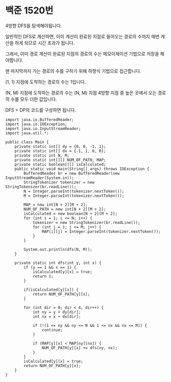 # 백준 1520번

4방향 DFS을 탐색해야됩니다. 

일반적인 DFS로 계산하면, 이미 계산이 완료된 지점로 들어오는 경로의 수까지 매번 계산을 하게 되므로 시간 초과가 됩니다.

그래서, 이미 경로 계산이 완료된 지점의 경로의 수는 메모이제이션 기법으로 저장을 해야합니다.



맨 마지막까지 가는 경로의 수를 구하기 위해 하향식 기법으로 접근합니다.

(1, 1) 지점에 도착하는 경로의 수는 1입니다.

(N, M) 지점에 도착하는 경로의 수는 (N, M) 지점 4방향 지점 중 높은 곳에서 오는 경로의 수를 모두 더한 값입니다.

DFS + DP의 코드를 구성하면 됩니다.



```
import java.io.BufferedReader;
import java.io.IOException;
import java.io.InputStreamReader;
import java.util.*;

public class Main {
    private static int[] dy = {0, 0, -1, 1};
    private static int[] dx = {-1, 1, 0, 0};
    private static int N, M;
    private static int[][] NUM_OF_PATH, MAP;
    private static boolean[][] isCalculated;
    public static void main(String[] args) throws IOException {
        BufferedReader br = new BufferedReader(new InputStreamReader(System.in));
        StringTokenizer tokenizer = new StringTokenizer(br.readLine());
        N = Integer.parseInt(tokenizer.nextToken());
        M = Integer.parseInt(tokenizer.nextToken());

        MAP = new int[N + 2][M + 2];
        NUM_OF_PATH = new int[N + 2][M + 2];
        isCalculated = new boolean[N + 2][M + 2];
        for (int i = 1; i <= N; i++) {
            tokenizer = new StringTokenizer(br.readLine());
            for (int j = 1; j <= M; j++) {
                MAP[i][j] = Integer.parseInt(tokenizer.nextToken());
            }
        }

        System.out.println(dfs(N, M));
    }

    private static int dfs(int y, int x) {
        if (y == 1 && x == 1) {
            isCalculated[y][x] = true;
            return 1;
        }

        if(isCalculated[y][x]) {
            return NUM_OF_PATH[y][x];
        }

        for (int dir = 0; dir < 4; dir++) {
            int ny = y + dy[dir];
            int nx = x + dx[dir];

            if (!(1 <= ny && ny <= N && 1 <= nx && nx <= M)) {
                continue;
            }

            if (MAP[y][x] < MAP[ny][nx]) {
                NUM_OF_PATH[y][x] += dfs(ny, nx);
            }
        }
        isCalculated[y][x] = true;
        return NUM_OF_PATH[y][x];
    }
}
```

